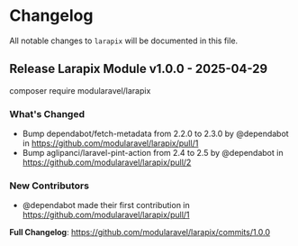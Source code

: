 # Changelog

All notable changes to `larapix` will be documented in this file.

## Release Larapix Module v1.0.0 - 2025-04-29

composer require modularavel/larapix

### What's Changed

* Bump dependabot/fetch-metadata from 2.2.0 to 2.3.0 by @dependabot in https://github.com/modularavel/larapix/pull/1
* Bump aglipanci/laravel-pint-action from 2.4 to 2.5 by @dependabot in https://github.com/modularavel/larapix/pull/2

### New Contributors

* @dependabot made their first contribution in https://github.com/modularavel/larapix/pull/1

**Full Changelog**: https://github.com/modularavel/larapix/commits/1.0.0
